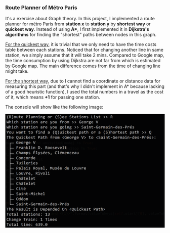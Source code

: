 ### Route Planner of Métro Paris

It's a exercise about Graph theory. In this project, I implemented a route planner for métro Paris from **station x** to **station y** by **shortest way** or **quickest way**. Instead of using **A\***, I first implemented it in **Dijkstra's algorithms** for finding the "shortest" paths between nodes in this graph.

<u>For the quickest way</u>, it is trivial that we only need to have the time costs table between each stations. Noticed that for changing another line in same station, we simply assume that it will take 2 mins. Compared to Google map, the time consumption by using Dijkstra are not far from which is estimated by Google map. The main difference comes from the time of changing line might take.

<u>For the shortest way</u>, due to I cannot find a coordinate or distance data for measuring this part (and that's why I didn't implement in A\* because lacking of a good heuristic function), I used the total numbers in a travel as the cost of it, which means **+1** for passing one station.

The console will show like the following image:

<img src="images/route.png" style="zoom:50%">
